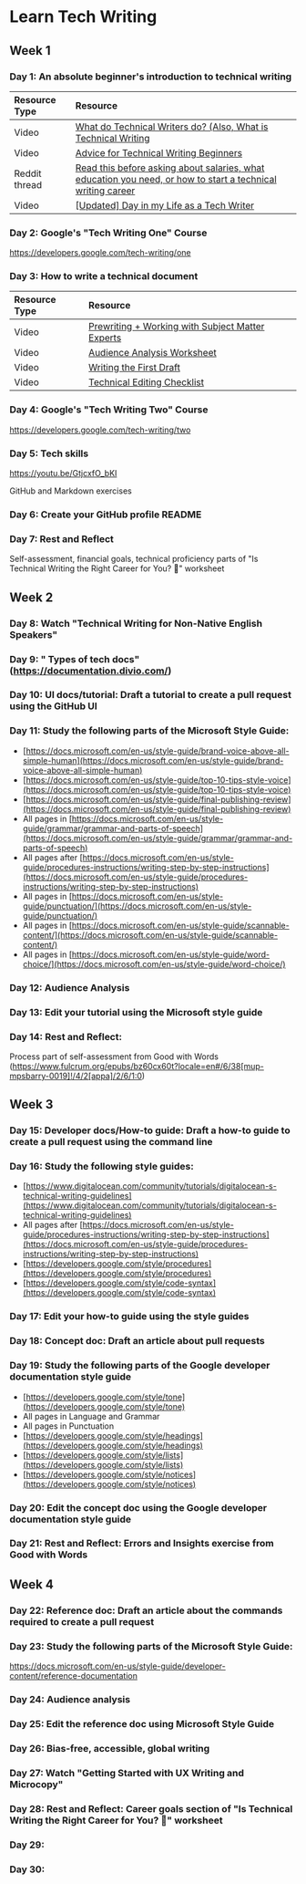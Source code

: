 # Learn Tech Writing 

## Week 1

### Day 1: An absolute beginner's introduction to technical writing 

Resource Type | Resource 
:-- | :--
Video | [What do Technical Writers do? (Also, What is Technical Writing](https://youtu.be/biocrCx5T_k) 
Video | [Advice for Technical Writing Beginners](https://youtu.be/JHm3kVMITmI)  
Reddit thread | [Read this before asking about salaries, what education you need, or how to start a technical writing career](https://www.reddit.com/r/technicalwriting/comments/bomlrj/read_this_before_asking_about_salaries_what/)
Video | [[Updated] Day in my Life as a Tech Writer](https://youtu.be/8AbBf3j0hSY)

### Day 2: Google's "Tech Writing One" Course

https://developers.google.com/tech-writing/one

### Day 3: How to write a technical document

Resource Type | Resource 
:-- | :--
Video | [Prewriting + Working with Subject Matter Experts](https://youtu.be/urOLNxRm2KM) 
Video | [Audience Analysis Worksheet](https://youtu.be/TXisTiNAWyE)  
Video | [Writing the First Draft](https://youtu.be/MHOH2kgXfDc)
Video | [Technical Editing Checklist](https://youtu.be/vpl8WaXnmMs)

### Day 4: Google's "Tech Writing Two" Course

https://developers.google.com/tech-writing/two

### Day 5: Tech skills

https://youtu.be/GtjcxfO_bKI

GitHub and Markdown exercises

### Day 6: Create your GitHub profile README

### Day 7: Rest and Reflect 
Self-assessment, financial goals, technical proficiency parts of "Is Technical Writing the Right Career for You? 🤔" worksheet

## Week 2

### Day 8: Watch "Technical Writing for Non-Native English Speakers"

### Day 9: " Types of tech docs" (https://documentation.divio.com/)

### Day 10: UI docs/tutorial: Draft a tutorial to create a pull request using the GitHub UI

### Day 11: Study the following parts of the Microsoft Style Guide:

- [https://docs.microsoft.com/en-us/style-guide/brand-voice-above-all-simple-human](https://docs.microsoft.com/en-us/style-guide/brand-voice-above-all-simple-human)
- [https://docs.microsoft.com/en-us/style-guide/top-10-tips-style-voice](https://docs.microsoft.com/en-us/style-guide/top-10-tips-style-voice)
- [https://docs.microsoft.com/en-us/style-guide/final-publishing-review](https://docs.microsoft.com/en-us/style-guide/final-publishing-review)
- All pages in [https://docs.microsoft.com/en-us/style-guide/grammar/grammar-and-parts-of-speech](https://docs.microsoft.com/en-us/style-guide/grammar/grammar-and-parts-of-speech)
- All pages after [https://docs.microsoft.com/en-us/style-guide/procedures-instructions/writing-step-by-step-instructions](https://docs.microsoft.com/en-us/style-guide/procedures-instructions/writing-step-by-step-instructions)
- All pages in [https://docs.microsoft.com/en-us/style-guide/punctuation/](https://docs.microsoft.com/en-us/style-guide/punctuation/)
- All pages in [https://docs.microsoft.com/en-us/style-guide/scannable-content/](https://docs.microsoft.com/en-us/style-guide/scannable-content/)
- All pages in [https://docs.microsoft.com/en-us/style-guide/word-choice/](https://docs.microsoft.com/en-us/style-guide/word-choice/)

### Day 12: Audience Analysis

### Day 13: Edit your tutorial using the Microsoft style guide

### Day 14: Rest and Reflect: 
Process part of self-assessment from Good with Words (https://www.fulcrum.org/epubs/bz60cx60t?locale=en#/6/38[mup-mpsbarry-0019]!/4/2[appa]/2/6/1:0)

## Week 3

### Day 15: Developer docs/How-to guide: Draft a how-to guide to create a pull request using the command line

### Day 16: Study the following style guides: 
- [https://www.digitalocean.com/community/tutorials/digitalocean-s-technical-writing-guidelines](https://www.digitalocean.com/community/tutorials/digitalocean-s-technical-writing-guidelines)
- All pages after [https://docs.microsoft.com/en-us/style-guide/procedures-instructions/writing-step-by-step-instructions](https://docs.microsoft.com/en-us/style-guide/procedures-instructions/writing-step-by-step-instructions)
- [https://developers.google.com/style/procedures](https://developers.google.com/style/procedures)
- [https://developers.google.com/style/code-syntax](https://developers.google.com/style/code-syntax)

### Day 17: Edit your how-to guide using the style guides

### Day 18: Concept doc: Draft an article about pull requests

### Day 19: Study the following parts of the Google developer documentation style guide

- [https://developers.google.com/style/tone](https://developers.google.com/style/tone)
- All pages in Language and Grammar
- All pages in Punctuation
- [https://developers.google.com/style/headings](https://developers.google.com/style/headings)
- [https://developers.google.com/style/lists](https://developers.google.com/style/lists)
- [https://developers.google.com/style/notices](https://developers.google.com/style/notices)

### Day 20: Edit the concept doc using the Google developer documentation style guide 

### Day 21: Rest and Reflect: Errors and Insights exercise from Good with Words

## Week 4

### Day 22: Reference doc: Draft an article about the commands required to create a pull request

### Day 23: Study the following parts of the Microsoft Style Guide:

https://docs.microsoft.com/en-us/style-guide/developer-content/reference-documentation

### Day 24: Audience analysis

### Day 25: Edit the reference doc using Microsoft Style Guide

### Day 26: Bias-free, accessible, global writing

### Day 27: Watch "Getting Started with UX Writing and Microcopy"

### Day 28: Rest and Reflect: Career goals section of "Is Technical Writing the Right Career for You? 🤔" worksheet

### Day 29:

### Day 30:

